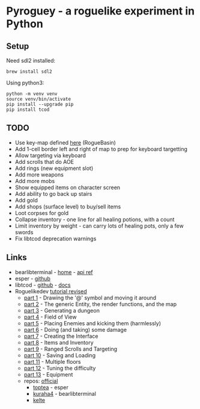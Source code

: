 # Pyroguey - a roguelike experiment in Python #

## Setup ##

Need sdl2 installed:

    brew install sdl2

Using python3:

    python -m venv venv
    source venv/bin/activate
    pip install --upgrade pip
    pip install tcod


## TODO ##

* Use key-map defined [here](http://www.roguebasin.com/index.php?title=Preferred_Key_Controls) (RogueBasin)
* Add 1-cell border left and right of map to prep for keyboard targetting
* Allow targeting via keyboard
* Add scrolls that do AOE
* Add rings (new equipment slot)
* Add more weapons
* Add more mobs
* Show equipped items on character screen
* Add ability to go back up stairs
* Add gold
* Add shops (surface level) to buy/sell items
* Loot corpses for gold
* Collapse inventory - one line for all healing potions, with a count
* Limit inventory by weight - can carry lots of healing pots, only a few swords
* Fix libtcod deprecation warnings

## Links ##

* bearlibterminal - [home](http://foo.wyrd.name/en:bearlibterminal) - [api ref](http://foo.wyrd.name/en:bearlibterminal:reference)
* esper - [github](https://github.com/benmoran56/esper)
* libtcod - [github](https://github.com/libtcod/python-tcod) - [docs](https://python-tcod.readthedocs.io/en/latest/)
* Roguelikedev [tutorial revised](https://www.reddit.com/r/roguelikedev/wiki/python_tutorial_series)
  * [part 1](http://rogueliketutorials.com/libtcod/1) - Drawing the '@' symbol and moving it around
  * [part 2](http://rogueliketutorials.com/libtcod/2) - The generic Entity, the render functions, and the map
  * [part 3](http://rogueliketutorials.com/libtcod/3) - Generating a dungeon
  * [part 4](http://rogueliketutorials.com/libtcod/4) - Field of View
  * [part 5](http://rogueliketutorials.com/libtcod/5) - Placing Enemies and kicking them (harmlessly)
  * [part 6](http://rogueliketutorials.com/libtcod/6) - Doing (and taking) some damage
  * [part 7](http://rogueliketutorials.com/libtcod/7) - Creating the Interface
  * [part 8](http://rogueliketutorials.com/libtcod/8) - Items and Inventory
  * [part 9](http://rogueliketutorials.com/libtcod/9) - Ranged Scrolls and Targeting
  * [part 10](http://rogueliketutorials.com/libtcod/10) - Saving and Loading
  * [part 11](http://rogueliketutorials.com/libtcod/11) - Multiple floors
  * [part 12](http://rogueliketutorials.com/libtcod/12) - Tuning the difficulty
  * [part 13](http://rogueliketutorials.com/libtcod/13) - Equipment
  * repos: [official](https://github.com/TStand90/roguelike_tutorial_revised/tree/part1)
    * [toptea](https://github.com/toptea/roguelike_tutorial/tree/part1) - esper
    * [kuraha4](https://github.com/kuraha4/roguelike-tutorial-python) - bearlibterminal
    * [kelte](https://github.com/brianbruggeman/kelte)

